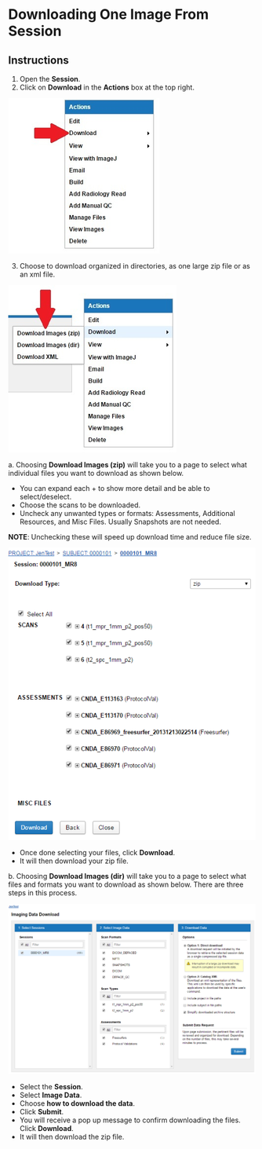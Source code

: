 #  Downloading One Image From Session

## Instructions
1. Open the **Session**.
2. Click on **Download** in the **Actions** box at the top right.

![action box](images/DwnldOneIMgFromSess1.jpg)

3. Choose to download organized in directories, as one large zip file or as an xml file.

![download images](images/DwnldOneIMgFromSess2.jpg)


   a. Choosing **Download Images (zip)** will take you to a page to select what individual files you want to download as shown below.
   - You can expand each + to show more detail and be able to select/deselect.
   - Choose the scans to be downloaded.
   - Uncheck any unwanted types or formats: Assessments, Additional Resources, and Misc Files. Usually Snapshots are not needed.
     
 **NOTE**: Unchecking these will speed up download time and reduce file size.

![download images page](images/DwnldOneIMgFromSess3.jpg)

   - Once done selecting your files, click **Download**.
   - It will then download your zip file.
     
   b. Choosing **Download Images (dir)** will take you to a page to select what files and formats you want to download as shown below. There are three steps in this process.

![download images directory](images/DwnldOneIMgFromSess4.jpg)

   - Select the **Session**.
   - Select **Image Data**.
   - Choose **how to download the data**.
   - Click **Submit**.
   - You will receive a pop up message to confirm downloading the files. Click **Download**.
   - It will then download the zip file.
